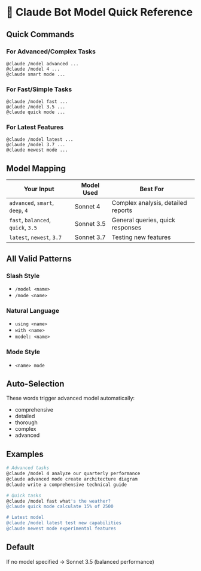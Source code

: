 # 🎯 Claude Bot Model Quick Reference

## Quick Commands

### For Advanced/Complex Tasks
```
@claude /model advanced ...
@claude /model 4 ...
@claude smart mode ...
```

### For Fast/Simple Tasks
```
@claude /model fast ...
@claude /model 3.5 ...
@claude quick mode ...
```

### For Latest Features
```
@claude /model latest ...
@claude /model 3.7 ...
@claude newest mode ...
```

## Model Mapping

| Your Input | Model Used | Best For |
|------------|------------|----------|
| `advanced`, `smart`, `deep`, `4` | Sonnet 4 | Complex analysis, detailed reports |
| `fast`, `balanced`, `quick`, `3.5` | Sonnet 3.5 | General queries, quick responses |
| `latest`, `newest`, `3.7` | Sonnet 3.7 | Testing new features |

## All Valid Patterns

### Slash Style
- `/model <name>`
- `/mode <name>`

### Natural Language
- `using <name>`
- `with <name>`
- `model: <name>`

### Mode Style
- `<name> mode`

## Auto-Selection

These words trigger advanced model automatically:
- comprehensive
- detailed
- thorough
- complex
- advanced

## Examples

```bash
# Advanced tasks
@claude /model 4 analyze our quarterly performance
@claude advanced mode create architecture diagram
@claude write a comprehensive technical guide

# Quick tasks
@claude /model fast what's the weather?
@claude quick mode calculate 15% of 2500

# Latest model
@claude /model latest test new capabilities
@claude newest mode experimental features
```

## Default

If no model specified → Sonnet 3.5 (balanced performance)